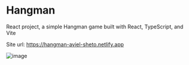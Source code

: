 # Hangman 
React project, a simple Hangman game built with React, TypeScript, and Vite

Site url:
https://hangman-aviel-sheto.netlify.app

![image](https://user-images.githubusercontent.com/94540100/217490435-806395bf-ced0-4a95-bc14-e751b474fa03.png)
